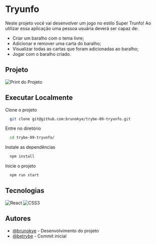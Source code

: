 # Tryunfo

Neste projeto você vai desenvolver um jogo no estilo Super Trunfo! Ao utilizar essa aplicação uma pessoa usuária deverá ser capaz de:

- Criar um baralho com o tema livre;
- Adicionar e remover uma carta do baralho;
- Visualizar todas as cartas que foram adicionadas ao baralho;
- Jogar com o baralho criado.

## Projeto

![Print do Projeto](https://i.imgur.com/O7VJURH.png)

## Executar Localmente

Clone o projeto 

```bash
  git clone git@github.com:brunokye/trybe-09-tryunfo.git
```

Entre no diretório

```bash
  cd trybe-09-tryunfo/
```

Instale as dependências

```bash
  npm install
```

Inicie o projeto

```bash
  npm run start
```

## Tecnologias

![React](https://img.shields.io/badge/react-%2320232a.svg?style=for-the-badge&logo=react&logoColor=%2361DAFB)
![CSS3](https://img.shields.io/badge/css3-%231572B6.svg?style=for-the-badge&logo=css3&logoColor=white)

## Autores

- [@brunokye](https://github.com/brunokye) - Desenvolvimento do projeto
- [@betrybe](https://github.com/betrybe) - Commit inicial
